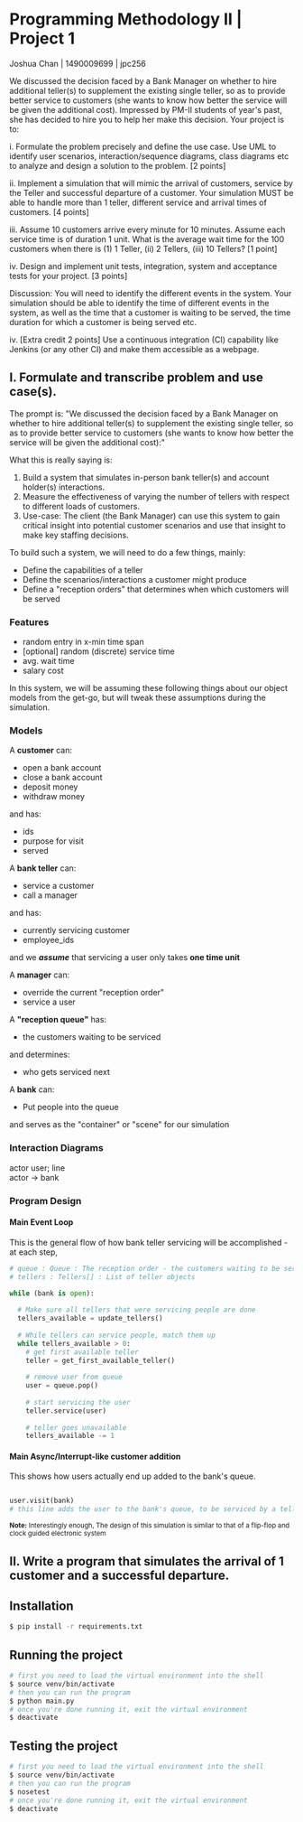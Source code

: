 # Programming Methodology II | Project 1
Joshua Chan | 1490009699 | jpc256

We discussed the decision faced by a Bank Manager on whether to hire additional
teller(s) to supplement the existing single teller, so as to provide better
service to customers (she wants to know how better the service will be given the
additional cost). Impressed by PM-II students of year's past, she has decided to
hire you to help her make this decision. Your project is to:

i. Formulate the problem precisely and define the use case. Use UML to identify
user scenarios, interaction/sequence diagrams, class diagrams etc to analyze and
design a solution to the problem. [2 points]

ii. Implement a simulation that will mimic the arrival of customers, service by
the Teller and successful departure of a customer. Your simulation MUST be able
to handle more than 1 teller, different service and arrival times of customers.
[4 points]

iii. Assume 10 customers arrive every minute for 10 minutes. Assume each service
time is of duration 1 unit. What is the average wait time for the 100 customers
when there is (1) 1 Teller, (ii) 2 Tellers, (iii) 10 Tellers? [1 point]

iv. Design and implement unit tests, integration, system and acceptance tests
for your project. [3 points]

Discussion: You will need to identify the different events in the system. Your
simulation should be able to identify the time of different events in the
system, as well as the time that a customer is waiting to be served, the time
duration for which a customer is being served etc. 

iv. [Extra credit 2 points] Use a continuous integration (CI) capability like
Jenkins (or any other CI) and make them accessible as a webpage. 

## I. Formulate and transcribe problem and use case(s).

The prompt is: "We discussed the decision faced by a Bank Manager on whether to
hire additional teller(s) to supplement the existing single teller, so as to
provide better service to customers (she wants to know how better the service
will be given the additional cost):"

What this is really saying is:
1. Build a system that simulates in-person bank teller(s) and account holder(s)
interactions.
1. Measure the effectiveness of varying the number of tellers with respect to
different loads of customers.
1. Use-case: The client (the Bank Manager) can use this system to gain critical
insight into potential customer scenarios and use that insight to make key
staffing decisions.

To build such a system, we will need to do a few things, mainly:

* Define the capabilities of a teller
* Define the scenarios/interactions a customer might produce
* Define a "reception orders" that determines when which customers will be
  served
  
### Features

* random entry in x-min time span
* [optional] random (discrete) service time
* avg. wait time
* salary cost

In this system, we will be assuming these following things about our object
models from the get-go, but will tweak these assumptions during the simulation.

### Models

A **customer** can:
* open a bank account
* close a bank account
* deposit money
* withdraw money

and has:
* ids
* purpose for visit
* served

A **bank teller** can:
* service a customer
* call a manager

and has:
* currently servicing customer
* employee_ids

and we ***assume*** that servicing a user only takes **one time unit**

A **manager** can:
* override the current "reception order"
* service a user

A **"reception queue"** has:
* the customers waiting to be serviced

and determines:
* who gets serviced next

A **bank** can:
* Put people into the queue

and serves as the "container" or "scene" for our simulation

### Interaction Diagrams

actor user;
line  
actor -> bank

### Program Design

#### Main Event Loop

This is the general flow of how bank teller servicing will be accomplished - at
each step, 

```python
# queue : Queue : The reception order - the customers waiting to be serviced
# tellers : Tellers[] : List of teller objects

while (bank is open):
  
  # Make sure all tellers that were servicing people are done
  tellers_available = update_tellers()
  
  # While tellers can service people, match them up
  while tellers_available > 0:
    # get first available teller
    teller = get_first_available_teller()
  
    # remove user from queue
    user = queue.pop()
    
    # start servicing the user
    teller.service(user)
    
    # teller goes unavailable
    tellers_available -= 1

```

#### Main Async/Interrupt-like customer addition

This shows how users actually end up added to the bank's queue.

```python

user.visit(bank)
# this line adds the user to the bank's queue, to be serviced by a teller.

```

<small><strong>Note:</strong> Interestingly enough, The design of this simulation is similar to that of a flip-flop and clock guided electronic system</small>


## II. Write a program that simulates the arrival of 1 customer and a successful departure.


## Installation

```bash
$ pip install -r requirements.txt
```

## Running the project

```bash
# first you need to load the virtual environment into the shell
$ source venv/bin/activate
# then you can run the program
$ python main.py
# once you're done running it, exit the virtual environment
$ deactivate
```

## Testing the project

```bash
# first you need to load the virtual environment into the shell
$ source venv/bin/activate
# then you can run the program
$ nosetest
# once you're done running it, exit the virtual environment
$ deactivate
```
